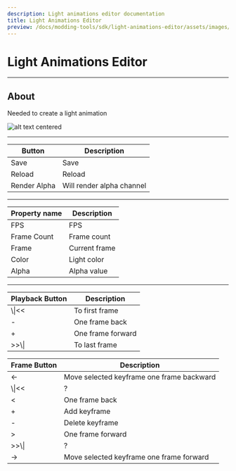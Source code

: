 ```yaml
---
description: Light animations editor documentation
title: Light Animations Editor
preview: /docs/modding-tools/sdk/light-animations-editor/assets/images/light-animations-editor.png
---
```


# Light Animations Editor

___

## About

Needed to create a light animation

![alt text centered](assets/images/light-animations-editor.png)

___

<table>
  <thead>
    <tr>
      <th>Button</th>
      <th>Description</th>
    </tr>
  </thead>
  <tbody>
    <tr>
      <td>Save</td>
      <td>Save</td>
    </tr>
    <tr>
      <td>Reload</td>
      <td>Reload</td>
    </tr>
    <tr>
      <td>Render Alpha</td>
      <td>Will render alpha channel</td>
    </tr>
  </tbody>
</table>

___

<table>
  <thead>
    <tr>
      <th>Property name</th>
      <th>Description</th>
    </tr>
  </thead>
  <tbody>
    <tr>
      <td>FPS</td>
      <td>FPS</td>
    </tr>
    <tr>
      <td>Frame Count</td>
      <td>Frame count</td>
    </tr>
    <tr>
      <td>Frame</td>
      <td>Current frame</td>
    </tr>
    <tr>
      <td>Color</td>
      <td>Light color</td>
    </tr>
    <tr>
      <td>Alpha</td>
      <td>Alpha value</td>
    </tr>
  </tbody>
</table>

___

<table>
  <thead>
    <tr>
      <th>Playback Button</th>
      <th>Description</th>
    </tr>
  </thead>
  <tbody>
    <tr>
      <td>\|&lt;&lt;</td>
      <td>To first frame</td>
    </tr>
    <tr>
      <td>-</td>
      <td>One frame back</td>
    </tr>
    <tr>
      <td>+</td>
      <td>One frame forward</td>
    </tr>
    <tr>
      <td>&gt;&gt;\|</td>
      <td>To last frame</td>
    </tr>
  </tbody>
</table>

<table>
  <thead>
    <tr>
      <th>Frame Button</th>
      <th>Description</th>
    </tr>
  </thead>
  <tbody>
    <tr>
      <td>&lt;-</td>
      <td>Move selected keyframe one frame backward</td>
    </tr>
    <tr>
      <td>\|&lt;&lt;</td>
      <td>?</td>
    </tr>
    <tr>
      <td>&lt;</td>
      <td>One frame back</td>
    </tr>
    <tr>
      <td>+</td>
      <td>Add keyframe</td>
    </tr>
    <tr>
      <td>-</td>
      <td>Delete keyframe</td>
    </tr>
    <tr>
      <td>&gt;</td>
      <td>One frame forward</td>
    </tr>
    <tr>
      <td>&gt;&gt;\|</td>
      <td>?</td>
    </tr>
    <tr>
      <td>-&gt;</td>
      <td>Move selected keyframe one frame forward</td>
    </tr>
  </tbody>
</table>
